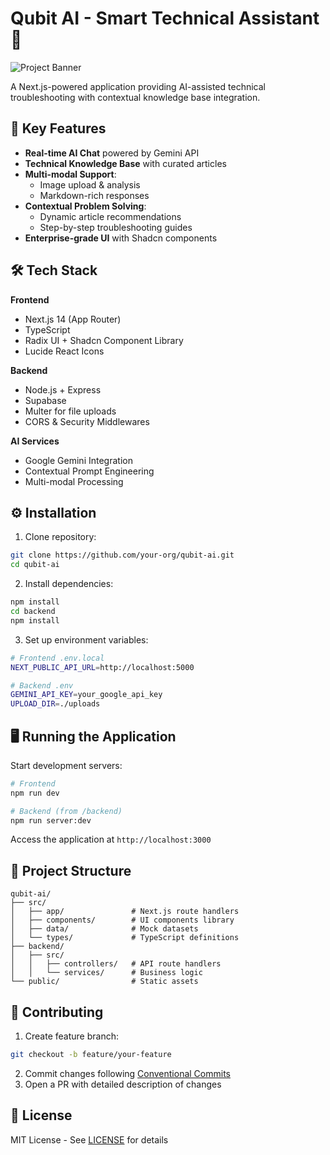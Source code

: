 # Qubit AI - Smart Technical Assistant 🤖

![Project Banner](https://via.placeholder.com/1200x600.png?text=Qubit+AI+-+Real-time+Technical+Problem+Solving)

A Next.js-powered application providing AI-assisted technical troubleshooting with contextual knowledge base integration.

## 🚀 Key Features
- **Real-time AI Chat** powered by Gemini API
- **Technical Knowledge Base** with curated articles <mcsymbol name="mockArticles" filename="mock-articles.ts" path="src/data/mock-articles.ts" startline="2" type="function"></mcsymbol>
- **Multi-modal Support**:
  - Image upload & analysis <mcsymbol name="ImageUploadModal" filename="ImageUploadModal.tsx" path="src/components/chat/ImageUploadModal.tsx" startline="15" type="class"></mcsymbol>
  - Markdown-rich responses <mcsymbol name="MarkdownRenderer" filename="MarkdownRenderer.tsx" path="src/components/MarkdownRenderer.tsx" startline="0" type="function"></mcsymbol>
- **Contextual Problem Solving**:
  - Dynamic article recommendations <mcsymbol name="ChatContext" filename="ChatContext.tsx" path="src/components/chat/ChatContext.tsx" startline="5" type="class"></mcsymbol>
  - Step-by-step troubleshooting guides
- **Enterprise-grade UI** with Shadcn components <mcsymbol name="AlertDialog" filename="alert-dialog.tsx" path="src/components/ui/alert-dialog.tsx" startline="97" type="class"></mcsymbol>

## 🛠 Tech Stack
**Frontend**
- Next.js 14 (App Router)
- TypeScript
- Radix UI + Shadcn Component Library
- Lucide React Icons

**Backend** <mcfolder name="backend" path="backend"></mcfolder>
- Node.js + Express
- Supabase
- Multer for file uploads <mcsymbol name="createProblem" filename="problem.controller.js" path="backend/src/controllers/problem.controller.js" startline="12" type="function"></mcsymbol>
- CORS & Security Middlewares

**AI Services**
- Google Gemini Integration <mcsymbol name="generateResponse" filename="ai-integration.service.js" path="backend/src/services/ai-integration.service.js" startline="60" type="function"></mcsymbol>
- Contextual Prompt Engineering
- Multi-modal Processing

## ⚙️ Installation
1. Clone repository:
```bash
git clone https://github.com/your-org/qubit-ai.git
cd qubit-ai
```

2. Install dependencies:
```bash
npm install
cd backend
npm install
```

3. Set up environment variables:
```bash
# Frontend .env.local
NEXT_PUBLIC_API_URL=http://localhost:5000

# Backend .env
GEMINI_API_KEY=your_google_api_key
UPLOAD_DIR=./uploads
```

## 🖥 Running the Application
Start development servers:
```bash
# Frontend
npm run dev

# Backend (from /backend)
npm run server:dev
```

Access the application at `http://localhost:3000`

## 📂 Project Structure
```
qubit-ai/
├── src/
│   ├── app/               # Next.js route handlers
│   ├── components/        # UI components library
│   ├── data/              # Mock datasets
│   └── types/             # TypeScript definitions
├── backend/
│   ├── src/
│   │   ├── controllers/   # API route handlers
│   │   └── services/      # Business logic
└── public/                # Static assets
```

## 🤝 Contributing
1. Create feature branch:
```bash
git checkout -b feature/your-feature
```
2. Commit changes following [Conventional Commits](https://www.conventionalcommits.org)
3. Open a PR with detailed description of changes

## 📄 License
MIT License - See [LICENSE](LICENSE) for details